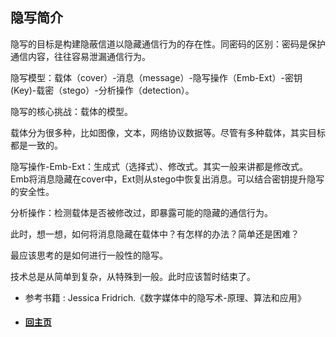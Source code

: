 
## 隐写简介

隐写的目标是构建隐蔽信道以隐藏通信行为的存在性。同密码的区别：密码是保护通信内容，往往容易泄漏通信行为。

隐写模型：载体（cover）-消息（message）-隐写操作（Emb-Ext）-密钥(Key)-载密（stego）-分析操作（detection）。

隐写的核心挑战：载体的模型。

载体分为很多种，比如图像，文本，网络协议数据等。尽管有多种载体，其实目标都是一致的。

隐写操作-Emb-Ext：生成式（选择式）、修改式。其实一般来讲都是修改式。Emb将消息隐藏在cover中，Ext则从stego中恢复出消息。可以结合密钥提升隐写的安全性。

分析操作：检测载体是否被修改过，即暴露可能的隐藏的通信行为。



此时，想一想，如何将消息隐藏在载体中？有怎样的办法？简单还是困难？

最应该思考的是如何进行一般性的隐写。




技术总是从简单到复杂，从特殊到一般。此时应该暂时结束了。







- 参考书籍 : Jessica Fridrich.《数字媒体中的隐写术-原理、算法和应用》



- ####  [回主页](./README.md) 



